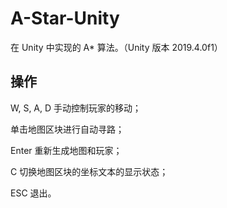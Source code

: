 # A-Star-Unity

在 Unity 中实现的 A* 算法。（Unity 版本 2019.4.0f1）

## 操作

W, S, A, D 手动控制玩家的移动；

单击地图区块进行自动寻路；

Enter 重新生成地图和玩家；

C 切换地图区块的坐标文本的显示状态；

ESC 退出。
